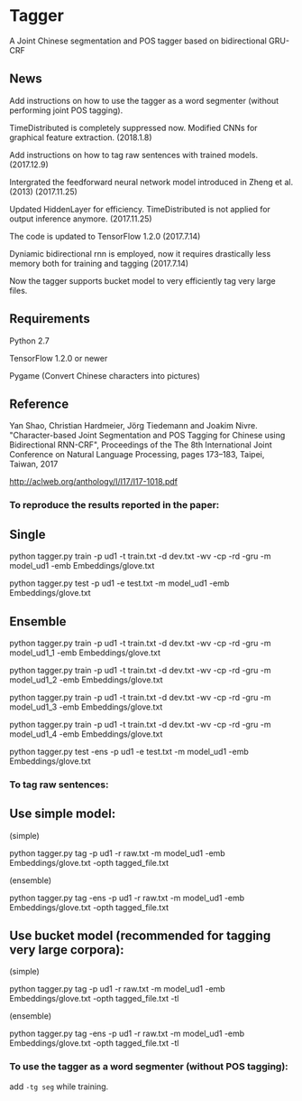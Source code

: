 # Tagger

A Joint Chinese segmentation and POS tagger based on bidirectional GRU-CRF

## News

Add instructions on how to use the tagger as a word segmenter (without performing joint POS tagging).

TimeDistributed is completely suppressed now. Modified CNNs for graphical feature extraction. (2018.1.8)

Add instructions on how to tag raw sentences with trained models. (2017.12.9)

Intergrated the feedforward neural network model introduced in Zheng et al. (2013) (2017.11.25)

Updated HiddenLayer for efficiency. TimeDistributed is not applied for output inference anymore. (2017.11.25)

The code is updated to TensorFlow 1.2.0 (2017.7.14)

Dyniamic bidirectional rnn is employed, now it requires drastically less memory both for training and tagging (2017.7.14)

Now the tagger supports bucket model to very efficiently tag very large files. 

## Requirements

Python 2.7

TensorFlow 1.2.0 or newer

Pygame (Convert Chinese characters into pictures)

## Reference

Yan Shao, Christian Hardmeier, Jörg Tiedemann and Joakim Nivre. "Character-based Joint Segmentation and POS Tagging for Chinese using Bidirectional RNN-CRF", Proceedings of the The 8th International Joint Conference on Natural Language Processing, pages 173–183, Taipei, Taiwan, 2017

http://aclweb.org/anthology/I/I17/I17-1018.pdf

### To reproduce the results reported in the paper:

## Single

python tagger.py train -p ud1 -t train.txt -d dev.txt -wv -cp -rd -gru -m model_ud1 -emb Embeddings/glove.txt

python tagger.py test -p ud1 -e test.txt -m model_ud1 -emb Embeddings/glove.txt

## Ensemble

python tagger.py train -p ud1 -t train.txt -d dev.txt -wv -cp -rd -gru -m model_ud1_1 -emb Embeddings/glove.txt

python tagger.py train -p ud1 -t train.txt -d dev.txt -wv -cp -rd -gru -m model_ud1_2 -emb Embeddings/glove.txt

python tagger.py train -p ud1 -t train.txt -d dev.txt -wv -cp -rd -gru -m model_ud1_3 -emb Embeddings/glove.txt

python tagger.py train -p ud1 -t train.txt -d dev.txt -wv -cp -rd -gru -m model_ud1_4 -emb Embeddings/glove.txt

python tagger.py test -ens -p ud1 -e test.txt -m model_ud1 -emb Embeddings/glove.txt

### To tag raw sentences:

## Use simple model:

(simple)

python tagger.py tag -p ud1 -r raw.txt -m model_ud1 -emb Embeddings/glove.txt  -opth tagged_file.txt 

(ensemble)

python tagger.py tag -ens -p ud1 -r raw.txt -m model_ud1 -emb Embeddings/glove.txt  -opth tagged_file.txt 

## Use bucket model (recommended for tagging very large corpora):

(simple)

python tagger.py tag -p ud1 -r raw.txt -m model_ud1 -emb Embeddings/glove.txt  -opth tagged_file.txt -tl

(ensemble)

python tagger.py tag -ens -p ud1 -r raw.txt -m model_ud1 -emb Embeddings/glove.txt  -opth tagged_file.txt -tl

### To use the tagger as a word segmenter (without POS tagging):

add `-tg seg` while training.


